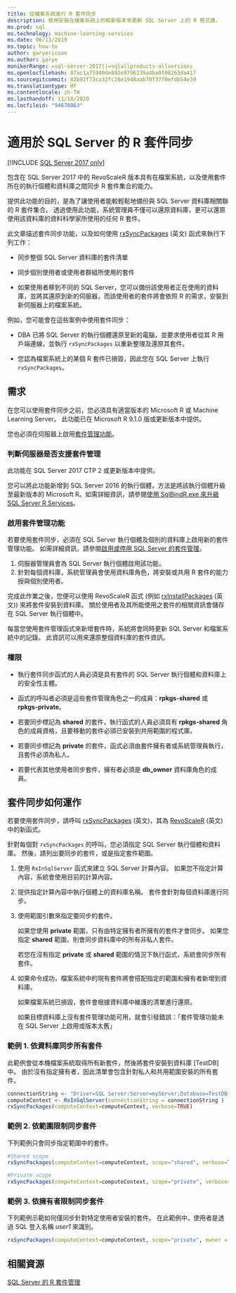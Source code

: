 ```yaml
---
title: 從檔案系統進行 R 套件同步
description: 使用安裝在檔案系統上的較新版本來更新 SQL Server 上的 R 程式庫。
ms.prod: sql
ms.technology: machine-learning-services
ms.date: 06/13/2019
ms.topic: how-to
author: garyericson
ms.author: garye
monikerRange: =sql-server-2017||=sqlallproducts-allversions
ms.openlocfilehash: 87ac1a75940de892e9796139a4ba0f08263da417
ms.sourcegitcommit: 82b92f73ca32fc28e1948aab70f37f0efdb54e39
ms.translationtype: HT
ms.contentlocale: zh-TW
ms.lasthandoff: 11/18/2020
ms.locfileid: "94870063"
---
```

# <a name="r-package-synchronization-for-sql-server"></a>適用於 SQL Server 的 R 套件同步
[!INCLUDE [SQL Server 2017 only](../../includes/applies-to-version/sqlserver2017-only.md)]

包含在 SQL Server 2017 中的 RevoScaleR 版本具有在檔案系統，以及使用套件所在的執行個體和資料庫之間同步 R 套件集合的能力。

提供此功能的目的，是為了讓使用者能較輕鬆地備份與 SQL Server 資料庫相關聯的 R 套件集合。 透過使用此功能，系統管理員不僅可以還原資料庫，更可以還原使用該資料庫的資料科學家所使用的任何 R 套件。

此文章描述套件同步功能，以及如何使用 [rxSyncPackages](/machine-learning-server/r-reference/revoscaler/rxsyncpackages) \(英文\) 函式來執行下列工作：

+ 同步整個 SQL Server 資料庫的套件清單

+ 同步個別使用者或使用者群組所使用的套件

+ 如果使用者移到不同的 SQL Server，您可以備份該使用者正在使用的資料庫，並將其還原到新的伺服器，而該使用者的套件將會依照 R 的需求，安裝到新伺服器上的檔案系統。

例如，您可能會在這些案例中使用套件同步：

+ DBA 已將 SQL Server 的執行個體還原至新的電腦，並要求使用者從其 R 用戶端連線，並執行 `rxSyncPackages` 以重新整理及還原其套件。

+ 您認為檔案系統上的某個 R 套件已損毀，因此您在 SQL Server 上執行 `rxSyncPackages`。

## <a name="requirements"></a>需求

在您可以使用套件同步之前，您必須具有適當版本的 Microsoft R 或 Machine Learning Server。 此功能已在 Microsoft R 9.1.0 版或更新版本中提供。 

您也必須在伺服器上啟用[套件管理功能](r-package-how-to-enable-or-disable.md)。

### <a name="determine-whether-your-server-supports-package-management"></a>判斷伺服器是否支援套件管理

此功能在 SQL Server 2017 CTP 2 或更新版本中提供。

您可以將此功能新增到 SQL Server 2016 的執行個體，方法是將該執行個體升級至最新版本的 Microsoft R。如需詳細資訊，請參閱[使用 SqlBindR.exe 來升級 SQL Server R Services](../install/upgrade-r-and-python.md)。

### <a name="enable-the-package-management-feature"></a>啟用套件管理功能

若要使用套件同步，必須在 SQL Server 執行個體及個別的資料庫上啟用新的套件管理功能。 如需詳細資訊，請參閱[啟用或停用 SQL Server 的套件管理](r-package-how-to-enable-or-disable.md)。

1. 伺服器管理員會為 SQL Server 執行個體啟用該功能。
2. 針對每個資料庫，系統管理員會使用資料庫角色，將安裝或共用 R 套件的能力授與個別使用者。

完成此作業之後，您便可以使用 RevoScaleR 函式 (例如 [rxInstallPackages](/machine-learning-server/r-reference/revoscaler/rxinstallpackages) \(英文\)) 來將套件安裝到資料庫。  關於使用者及其所能使用之套件的相關資訊會儲存在 SQL Server 執行個體中。 

每當您使用套件管理函式來新增套件時，系統將會同時更新 SQL Server 和檔案系統中的記錄。 此資訊可以用來還原整個資料庫的套件資訊。

### <a name="permissions"></a>權限

+ 執行套件同步函式的人員必須是具有套件的 SQL Server 執行個體和資料庫上的安全性主體。

+ 函式的呼叫者必須是這些套件管理角色之一的成員：**rpkgs-shared** 或 **rpkgs-private**。

+ 若要同步標記為 **shared** 的套件，執行函式的人員必須具有 **rpkgs-shared** 角色的成員資格，且要移動的套件必須已安裝到共用範圍的程式庫。

+ 若要同步標記為 **private** 的套件，函式必須由套件擁有者或系統管理員執行，且套件必須為私人。

+ 若要代表其他使用者同步套件，擁有者必須是 **db_owner** 資料庫角色的成員。

## <a name="how-package-synchronization-works"></a>套件同步如何運作

若要使用套件同步，請呼叫 [rxSyncPackages](/r-server/r-reference/revoscaler/rxsyncpackages) \(英文\)，其為 [RevoScaleR](/machine-learning-server/r-reference/revoscaler/revoscaler) \(英文\) 中的新函式。 

針對每個對 `rxSyncPackages` 的呼叫，您必須指定 SQL Server 執行個體和資料庫。 然後，請列出要同步的套件，或是指定套件範圍。

1. 使用 `RxInSqlServer` 函式來建立 SQL Server 計算內容。 如果您不指定計算內容，系統會使用目前的計算內容。

2. 提供指定計算內容中執行個體上的資料庫名稱。 套件會針對每個資料庫進行同步。

3. 使用範圍引數來指定要同步的套件。

    如果您使用 **private** 範圍，只有由特定擁有者所擁有的套件才會同步。 如果您指定 **shared** 範圍，則會同步資料庫中的所有非私人套件。 
    
    若您在沒有指定 **private** 或 **shared** 範圍的情況下執行函式，系統會同步所有套件。

4. 如果命令成功，檔案系統中的現有套件將會搭配指定的範圍和擁有者新增到資料庫。

    如果檔案系統已損毀，套件會根據資料庫中維護的清單進行還原。

    如果目標資料庫上沒有套件管理功能可用，就會引發錯誤：「套件管理功能未在 SQL Server 上啟用或版本太舊」

### <a name="example-1-synchronize-all-package-by-database"></a>範例 1. 依資料庫同步所有套件

此範例會從本機檔案系統取得所有新套件，然後將套件安裝到資料庫 [TestDB] 中。 由於沒有指定擁有者，因此清單會包含針對私人和共用範圍安裝的所有套件。

```R
connectionString <- "Driver=SQL Server;Server=myServer;Database=TestDB;Trusted_Connection=True;"
computeContext <- RxInSqlServer(connectionString = connectionString )
rxSyncPackages(computeContext=computeContext, verbose=TRUE)
```

### <a name="example-2-restrict-synchronized-packages-by-scope"></a>範例 2. 依範圍限制同步套件

下列範例只會同步指定範圍中的套件。

```R
#Shared scope
rxSyncPackages(computeContext=computeContext, scope="shared", verbose=TRUE)

#Private scope
rxSyncPackages(computeContext=computeContext, scope="private", verbose=TRUE)
```

### <a name="example-3-restrict-synchronized-packages-by-owner"></a>範例 3. 依擁有者限制同步套件

下列範例示範如何僅同步針對特定使用者安裝的套件。 在此範例中，使用者是透過 SQL 登入名稱 *user1* 來識別。

```R
rxSyncPackages(computeContext=computeContext, scope="private", owner = "user1", verbose=TRUE))
```

## <a name="related-resources"></a>相關資源

[SQL Server 的 R 套件管理](install-additional-r-packages-on-sql-server.md)